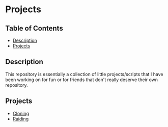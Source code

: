 # Projects

## Table of Contents
 - [Description](#Description)
 - [Projects](#Projects)

## Description
This repository is essentially a collection of little projects/scripts that I have been working on for fun or for friends that don't really deserve their own repository.

## Projects
- [Cloning](/Cloning/)
- [Raiding](/Raiding/)

